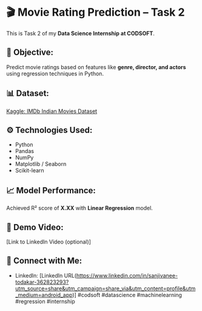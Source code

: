 # 🎬 Movie Rating Prediction – Task 2

This is Task 2 of my **Data Science Internship at CODSOFT**.

## 📌 Objective:
Predict movie ratings based on features like **genre, director, and actors** using regression techniques in Python.

## 📊 Dataset:
[Kaggle: IMDb Indian Movies Dataset](https://www.kaggle.com/datasets/adrianmcmahon/imdb-india-movies)

## ⚙️ Technologies Used:
- Python
- Pandas
- NumPy
- Matplotlib / Seaborn
- Scikit-learn

## 📈 Model Performance:
Achieved R² score of **X.XX** with **Linear Regression** model.

## 🎥 Demo Video:
[Link to LinkedIn Video (optional)]

## 🔗 Connect with Me:
- LinkedIn: [LinkedIn URL(https://www.linkedin.com/in/sanjivanee-todakar-362823293?utm_source=share&utm_campaign=share_via&utm_content=profile&utm_medium=android_app)]
#codsoft #datascience #machinelearning #regression #internship
